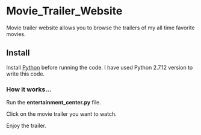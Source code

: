 
# Movie_Trailer_Website
Movie trailer website allows you to browse the trailers of my all time favorite movies. 

## Install

Install [Python](https://www.python.org/) before running the code.
I have used Python 2.7.12 version to write this code.

### How it works...
Run the **entertainment_center.py** file.

Click on the movie trailer you want to watch.

Enjoy the trailer.

